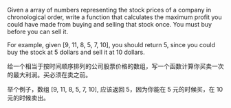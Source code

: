 Given a array of numbers representing the stock prices of a company in chronological order, write a function that calculates the maximum profit you could have made from buying and selling that stock once. You must buy before you can sell it.

For example, given [9, 11, 8, 5, 7, 10], you should return 5, since you could buy the stock at 5 dollars and sell it at 10 dollars.

给一个相当于按时间顺序排列的公司股票价格的数组，写一个函数计算你买卖一次的最大利润。买必须在卖之前。

举个例子，数组 [9, 11, 8, 5, 7, 10], 应该返回 5，因为你能在 5 元的时候买，在 10 元的时候卖出。